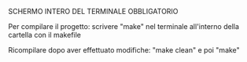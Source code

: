 SCHERMO INTERO DEL TERMINALE OBBLIGATORIO

Per compilare il progetto:
scrivere "make" nel terminale all'interno della cartella con il makefile

Ricompilare dopo aver effettuato modifiche:
"make clean" e poi "make"
